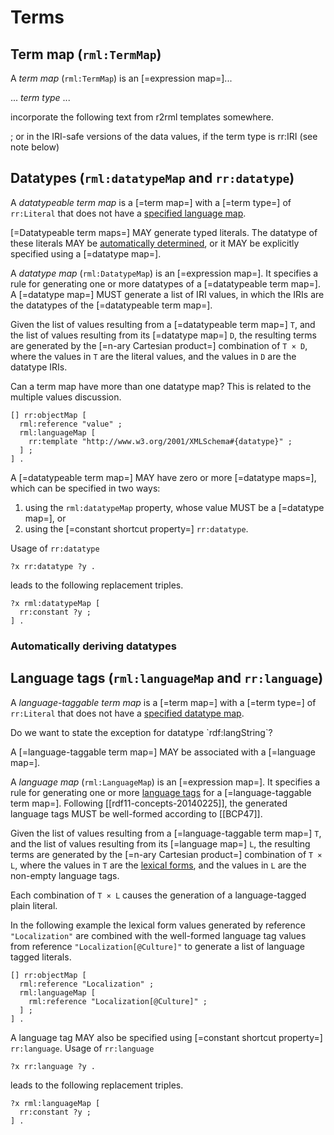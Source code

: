 # Terms

## Term map (`rml:TermMap`)

A <dfn>term map</dfn> (`rml:TermMap`) is an [=expression map=]...

... <dfn>term type</dfn> ...

<aside class="issue">
incorporate the following text from r2rml templates somewhere.

; or in the IRI-safe versions of the data values, if the term type is rr:IRI (see note below)
</aside>

## Datatypes (`rml:datatypeMap` and `rr:datatype`)

A <dfn>datatypeable term map</dfn> is a [=term map=] with a [=term type=] of `rr:Literal` that does not have a [specified language map](#language-tags-rml-languagemap-and-rr-language).

[=Datatypeable term maps=] MAY generate typed literals. The datatype of these literals MAY be [automatically determined](#automatically-deriving-datatypes), or it MAY be explicitly specified using a [=datatype map=].

A <dfn>datatype map</dfn> (`rml:DatatypeMap`) is an [=expression map=]. It specifies a rule for generating one or more datatypes of a [=datatypeable term map=]. A [=datatype map=] MUST generate a list of IRI values, in which the IRIs are the datatypes of the [=datatypeable term map=].

Given the list of values resulting from a [=datatypeable term map=] `T`, and the list of values resulting from its [=datatype map=] `D`, the resulting terms are generated by the [=n-ary Cartesian product=] combination of `T × D`, where the values in `T` are the literal values, and the values in `D` are the datatype IRIs.

<div class="issue">
  <p>Can a term map have more than one datatype map? This is related to the multiple values discussion.</p>
</div>

```turtle "example": "usage of datatype map"
[] rr:objectMap [
  rml:reference "value" ;
  rml:languageMap [
    rr:template "http://www.w3.org/2001/XMLSchema#{datatype}" ;
  ] ;
] .
```

A [=datatypeable term map=] MAY have zero or more [=datatype maps=], which can be specified in two ways:
1. using the `rml:datatypeMap` property, whose value MUST be a [=datatype map=], or
2. using the [=constant shortcut property=] `rr:datatype`.

 Usage of `rr:datatype`

```turtle "example": "constant shortcut property rr:datatype"
?x rr:datatype ?y .
```

leads to the following replacement triples.

```turtle "example": "replacement triples for rr:datatype"
?x rml:datatypeMap [
  rr:constant ?y ;
] .
```

### Automatically deriving datatypes


## Language tags (`rml:languageMap` and `rr:language`)

A <dfn>language-taggable term map</dfn> is a [=term map=] with a [=term type=] of `rr:Literal` that does not have a [specified datatype map](#datatypes-rml-datatypemap-and-rr-datatype).

<div class=issue>
  <p>Do we want to state the exception for datatype `rdf:langString`?</p>
</div>

A [=language-taggable term map=] MAY be associated with a [=language map=].

A <dfn>language map</dfn> (`rml:LanguageMap`) is an [=expression map=]. It specifies a rule for generating one or more [language tags](https://www.w3.org/TR/rdf11-concepts/#dfn-language-tag) for a [=language-taggable term map=]. Following [[rdf11-concepts-20140225]], the generated language tags MUST be well-formed according to [[BCP47]].

Given the list of values resulting from a [=language-taggable term map=] `T`, and the list of values resulting from its [=language map=] `L`, the resulting terms are generated by the [=n-ary Cartesian product=] combination of `T × L`, where the values in `T` are the [lexical forms](https://www.w3.org/TR/rdf11-concepts/#dfn-lexical-form), and the values in `L` are the non-empty language tags.

Each combination of `T × L` causes the generation of a language-tagged plain literal.

In the following example the lexical form values generated by reference `"Localization"` are combined with the well-formed language tag values from reference `"Localization[@Culture]"` to generate a list of language tagged literals.

```turtle "example": "usage of language map"
[] rr:objectMap [
  rml:reference "Localization" ;
  rml:languageMap [
    rml:reference "Localization[@Culture]" ;
  ] ;
] .
```

A language tag MAY also be specified using [=constant shortcut property=] `rr:language`. Usage of `rr:language`

```turtle "example": "constant shortcut property rr:language"
?x rr:language ?y .
```

leads to the following replacement triples.

```turtle "example": "replacement triples for rr:language"
?x rml:languageMap [
  rr:constant ?y ;
] .
```
